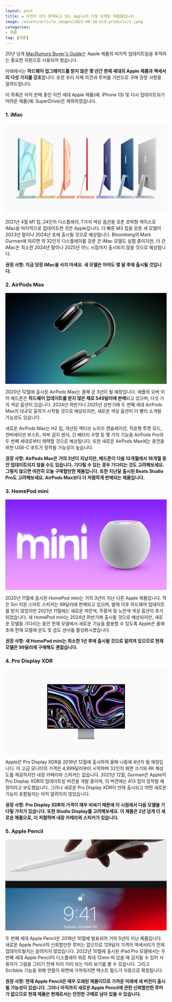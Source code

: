 ```yaml
---
layout: post  
title: ✚ 이것이 아직 판매되고 있는 Apple의 가장 오래된 제품들입니다.
image: /assets/article_images/2023-08-28-old-products/2.jpeg
categories:
- 애플
tag: [제품]
---
```


20년 넘게 [MacRumors Buyer's Guide](https://buyersguide.macrumors.com)는 Apple 제품의 마지막 업데이트일을 추적하는 중요한 자원으로 사용되어 왔습니다.


아래에서는 **하드웨어 업그레이드를 받지 않은 몇 년간 현재 세대의 Apple 제품과 액세서리 다섯 가지를 강조**합니다. 또한 우리 자체 의견과 루머를 기반으로 구매 권장 사항을 알려드립니다.

이 목록은 아직 판매 중인 이전 세대 Apple 제품(예: iPhone 13) 및 다시 업데이트되기 어려운 제품(예: SuperDrive)은 제외하였습니다.

### 1. iMac
<div class="markdown-image">
<img src="/assets/article_images/2023-08-28-old-products/2.jpeg" alt="" align="middle"/> </div>

2021년 4월 M1 칩, 24인치 디스플레이, 7가지 색상 옵션을 갖춘 초박형 케이스로 iMac을 마지막으로 업데이트한 것은 Apple입니다. 더 빠른 M3 칩을 갖춘 새 모델이 2023년 말이나 2024년 초에 출시될 것으로 예상됩니다. Bloomberg의 Mark Gurman에 따르면 약 32인치 디스플레이를 갖춘 큰 iMac 모델도 실험 중이지만, 더 큰 iMac은 최소한 2024년 말이나 2025년 어느 시점까지 출시되지 않을 것으로 예상됩니다.

**권장 사항: 지금 당장 iMac을 사지 마세요. 새 모델은 아마도 몇 달 후에 출시될 것입니다.**

### 2. AirPods Max
<div class="markdown-image">
<img src="/assets/article_images/2023-08-28-old-products/3.jpeg" alt="" align="middle"/> </div>

2020년 12월에 출시된 AirPods Max는 올해 곧 3년이 될 예정입니다. 애플의 오버 이어 헤드폰은 **하드웨어 업데이트를 받지 않은 채로 549달러에 판매**되고 있으며, 다섯 가지 색상 옵션이 있습니다. 2024년 하반기나 2025년 상반기에 두 번째 세대 AirPods Max의 대규모 출하가 시작될 것으로 예상되지만, 새로운 색상 옵션이 더 빨리 소개될 가능성도 있습니다.

새로운 AirPods Max는 H2 칩, 개선된 액티브 노이즈 캔슬레이션, 적응형 투명 모드, 컨버세이션 부스트, 피부 감지 센서, 긴 배터리 수명 등 몇 가지 기능을 AirPods Pro의 두 번째 세대로부터 채택할 것으로 예상됩니다. 또한 새로운 AirPods Max에는 충전을 위한 USB-C 포트가 장착될 가능성이 높습니다.

**권장 사항: AirPods Max은 거의 3년이 지났지만, 헤드폰이 다음 12개월에서 18개월 동안 업데이트되지 않을 수도 있습니다. 기다릴 수 있는 경우 기다리는 것도 고려해보세요. 그렇지 않으면 여전히 오늘 구매할만한 제품입니다. 또한 지난달 출시된 Beats Studio Pro도 고려해보세요. AirPods Max보다 더 저렴하게 판매되는 제품입니다.**

### 3. HomePod mini
<div class="markdown-image">
<img src="/assets/article_images/2023-08-28-old-products/4.jpeg" alt="" align="middle"/> </div>

2020년 11월에 출시된 HomePod mini는 거의 3년이 지난 다른 Apple 제품입니다. 작은 Siri 지원 스마트 스피커는 99달러에 판매되고 있으며, 발매 이후 하드웨어 업데이트를 받지 않았지만 2021년 11월에는 새로운 파란색, 주황색 및 노란색 색상 옵션이 추가되었습니다. 새 HomePod mini는 2024년 하반기에 출시될 것으로 예상되지만, 새로운 모델을 기다리는 동안 현재 모델에서 새로운 기능을 활용할 수 있도록 Apple은 올해 초에 현재 모델에 온도 및 습도 센서를 활성화시켰습니다.

**권장 사항: 새 HomePod mini는 최소한 1년 후에 출시될 것으로 알려져 있으므로 현재 모델은 99달러에 구매해도 괜찮습니다.**

### 4. Pro Display XDR
<div class="markdown-image">
<img src="/assets/article_images/2023-08-28-old-products/1.jpeg" alt="" align="middle"/> </div>

Apple은 Pro Display XDR을 2019년 12월에 출시하여 올해 나중에 4년이 될 예정입니다. 이 고급 모니터의 가격은 4,999달러부터 시작하며 32인치 화면 크기와 6K 해상도를 제공하지만 내장 카메라와 스피커는 없습니다. 2021년 12월, Gurman은 Apple이 Pro Display XDR의 업데이트된 버전을 개발 중이며, 이 버전에는 A13 칩이 장착될 예정이라고 보도했습니다. 그러나 새로운 Pro Display XDR이 언제 출시되고 어떤 새로운 기능이 포함될지는 아직 알려지지 않았습니다.

**권장 사항: Pro Display XDR의 가격이 매우 비싸기 때문에 이 시점에서 다음 모델을 기다릴 가치가 있습니다. 또한 Studio Display를 고려해보세요. 이 제품은 2년 넘게 더 새로운 제품으로, 더 저렴하며 내장 카메라와 스피커가 있습니다.**

### 5. Apple Pencil
<div class="markdown-image">
<img src="/assets/article_images/2023-08-28-old-products/5.jpeg" alt="" align="middle"/> </div>

두 번째 세대 Apple Pencil은 2018년 10월에 발표되어 거의 5년이 지난 제품입니다. 새로운 Apple Pencil의 신뢰할만한 루머는 없으므로 129달러 가격의 액세서리가 언제 업데이트될지는 알려지지 않았습니다. 2022년 10월에 출시된 iPad Pro 모델에서는 두 번째 세대 Apple Pencil이 디스플레이 위로 최대 12mm 떠 있을 때 감지될 수 있어 사용자가 그림을 그리기 전에 미리 미리 보는 미리 보기를 볼 수 있습니다. 그리고 Scribble 기능을 위해 연필이 화면에 가까워지면 텍스트 필드가 자동으로 확장됩니다.

**권장 사항: 현재 Apple Pencil은 매우 오래된 제품이므로 가까운 미래에 새 버전이 출시될 가능성이 있습니다. 그러나 아직까지 새로운 Apple Pencil에 관한 신뢰할만한 루머가 없으므로 현재 제품은 현재로서는 안전한 구매로 남아 있을 수 있습니다.**